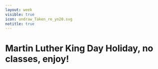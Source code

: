```yaml
---
layout: week
visible: true
icon: undraw_Taken_re_yn20.svg
notitle: true
---
```


# Martin Luther King Day Holiday, no classes, enjoy!



